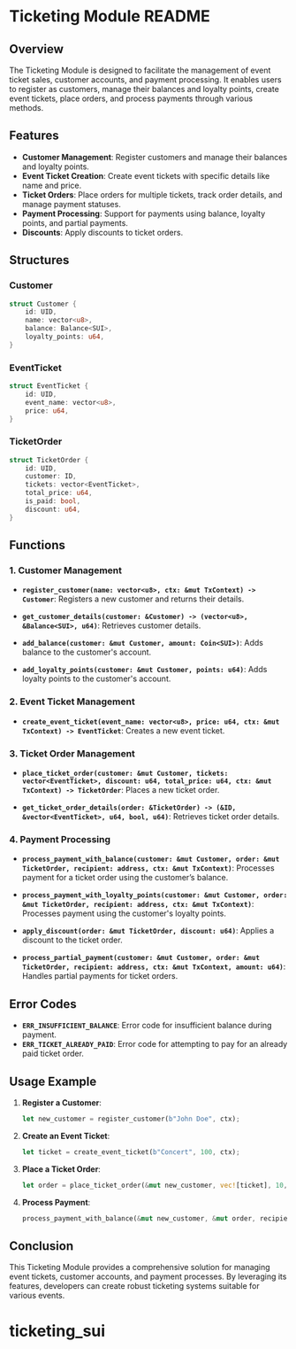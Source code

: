# Ticketing Module README

## Overview

The Ticketing Module is designed to facilitate the management of event ticket sales, customer accounts, and payment processing. It enables users to register as customers, manage their balances and loyalty points, create event tickets, place orders, and process payments through various methods.

## Features

- **Customer Management**: Register customers and manage their balances and loyalty points.
- **Event Ticket Creation**: Create event tickets with specific details like name and price.
- **Ticket Orders**: Place orders for multiple tickets, track order details, and manage payment statuses.
- **Payment Processing**: Support for payments using balance, loyalty points, and partial payments.
- **Discounts**: Apply discounts to ticket orders.

## Structures

### Customer

```rust
struct Customer {
    id: UID,
    name: vector<u8>,
    balance: Balance<SUI>,
    loyalty_points: u64,
}
```

### EventTicket

```rust
struct EventTicket {
    id: UID,
    event_name: vector<u8>,
    price: u64,
}
```

### TicketOrder

```rust
struct TicketOrder {
    id: UID,
    customer: ID,
    tickets: vector<EventTicket>,
    total_price: u64,
    is_paid: bool,
    discount: u64,
}
```

## Functions

### 1. Customer Management

- **`register_customer(name: vector<u8>, ctx: &mut TxContext) -> Customer`**: Registers a new customer and returns their details.
  
- **`get_customer_details(customer: &Customer) -> (vector<u8>, &Balance<SUI>, u64)`**: Retrieves customer details.

- **`add_balance(customer: &mut Customer, amount: Coin<SUI>)`**: Adds balance to the customer's account.

- **`add_loyalty_points(customer: &mut Customer, points: u64)`**: Adds loyalty points to the customer's account.

### 2. Event Ticket Management

- **`create_event_ticket(event_name: vector<u8>, price: u64, ctx: &mut TxContext) -> EventTicket`**: Creates a new event ticket.

### 3. Ticket Order Management

- **`place_ticket_order(customer: &mut Customer, tickets: vector<EventTicket>, discount: u64, total_price: u64, ctx: &mut TxContext) -> TicketOrder`**: Places a new ticket order.

- **`get_ticket_order_details(order: &TicketOrder) -> (&ID, &vector<EventTicket>, u64, bool, u64)`**: Retrieves ticket order details.

### 4. Payment Processing

- **`process_payment_with_balance(customer: &mut Customer, order: &mut TicketOrder, recipient: address, ctx: &mut TxContext)`**: Processes payment for a ticket order using the customer’s balance.

- **`process_payment_with_loyalty_points(customer: &mut Customer, order: &mut TicketOrder, recipient: address, ctx: &mut TxContext)`**: Processes payment using the customer's loyalty points.

- **`apply_discount(order: &mut TicketOrder, discount: u64)`**: Applies a discount to the ticket order.

- **`process_partial_payment(customer: &mut Customer, order: &mut TicketOrder, recipient: address, ctx: &mut TxContext, amount: u64)`**: Handles partial payments for ticket orders.

## Error Codes

- **`ERR_INSUFFICIENT_BALANCE`**: Error code for insufficient balance during payment.
- **`ERR_TICKET_ALREADY_PAID`**: Error code for attempting to pay for an already paid ticket order.

## Usage Example

1. **Register a Customer**:
   ```rust
   let new_customer = register_customer(b"John Doe", ctx);
   ```

2. **Create an Event Ticket**:
   ```rust
   let ticket = create_event_ticket(b"Concert", 100, ctx);
   ```

3. **Place a Ticket Order**:
   ```rust
   let order = place_ticket_order(&mut new_customer, vec![ticket], 10, 90, ctx);
   ```

4. **Process Payment**:
   ```rust
   process_payment_with_balance(&mut new_customer, &mut order, recipient_address, ctx);
   ```

## Conclusion

This Ticketing Module provides a comprehensive solution for managing event tickets, customer accounts, and payment processes. By leveraging its features, developers can create robust ticketing systems suitable for various events.
# ticketing_sui
